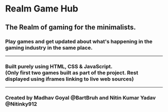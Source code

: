 # Realm Game Hub

## The Realm of gaming for the minimalists.
### Play games and get updated about what's happening in the gaming industry in the same place.

<hr>

### Built purely using HTML, CSS & JavaScript. <br> (Only first two games built as part of the project. Rest displayed using iframes linking to live web sources)

<hr>

### Created by Madhav Goyal @BartBruh and Nitin Kumar Yadav @Nitinky912
